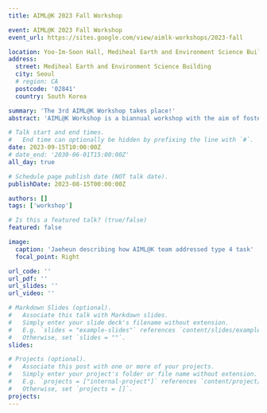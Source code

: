 ```yaml
---
title: AIML@K 2023 Fall Workshop

event: AIML@K 2023 Fall Workshop
event_url: https://sites.google.com/view/aimlk-workshops/2023-fall

location: Yoo-Im-Soon Hall, Mediheal Earth and Environment Science Building
address:
  street: Mediheal Earth and Environment Science Building
  city: Seoul
  # region: CA
  postcode: '02841'
  country: South Korea

summary: 'The 3rd AIML@K Workshop takes place!'
abstract: 'AIML@K Workshop is a biannual workshop with the aim of fostering graduate student research presentation and discussion. Undergraduates, postdoctoral researchers and faculty members are also welcome to the workshop. In this particular event, there is a special session for talks regarding 6th AI Grand Challenge, Phase 1, in which AIML@K ranked 7th in South Korea.'

# Talk start and end times.
#   End time can optionally be hidden by prefixing the line with `#`.
date: 2023-09-15T10:00:00Z
# date_end: '2030-06-01T15:00:00Z'
all_day: true

# Schedule page publish date (NOT talk date).
publishDate: 2023-08-15T00:00:00Z

authors: []
tags: ['workshop']

# Is this a featured talk? (true/false)
featured: false

image:
  caption: 'Jaeheun describing how AIML@K team addressed type 4 task'
  focal_point: Right

url_code: ''
url_pdf: ''
url_slides: ''
url_video: ''

# Markdown Slides (optional).
#   Associate this talk with Markdown slides.
#   Simply enter your slide deck's filename without extension.
#   E.g. `slides = "example-slides"` references `content/slides/example-slides.md`.
#   Otherwise, set `slides = ""`.
slides:

# Projects (optional).
#   Associate this post with one or more of your projects.
#   Simply enter your project's folder or file name without extension.
#   E.g. `projects = ["internal-project"]` references `content/project/deep-learning/index.md`.
#   Otherwise, set `projects = []`.
projects:
---
```


<!-- 
Slides can be added in a few ways:

- **Create** slides using Wowchemy's [_Slides_](https://docs.hugoblox.com/managing-content/#create-slides) feature and link using `slides` parameter in the front matter of the talk file
- **Upload** an existing slide deck to `static/` and link using `url_slides` parameter in the front matter of the talk file
- **Embed** your slides (e.g. Google Slides) or presentation video on this page using [shortcodes](https://docs.hugoblox.com/writing-markdown-latex/).

Further event details, including page elements such as image galleries, can be added to the body of this page. -->

